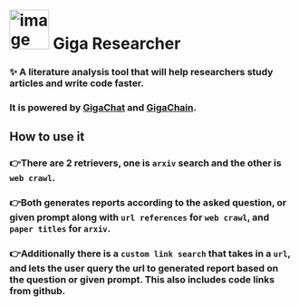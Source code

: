 # <img width="70" alt="image" src="https://github.com/Jayveersinh-Raj/innoagent/assets/69463767/0b07bac1-9f91-41d6-a511-55c9f0fe3498"> Giga Researcher 
### ✨ A literature analysis tool that will help researchers study articles and write code faster.
### It is powered by [GigaChat](https://developers.sber.ru/docs/ru/gigachat/overview) and [GigaChain](https://github.com/ai-forever/gigachain). 

## How to use it
### 👉There are 2 retrievers, one is `arxiv` search and the other is `web crawl`.
### 👉Both generates reports according to the asked question, or given prompt along with `url references` for `web crawl`, and `paper titles` for `arxiv`.
### 👉Additionally there is a `custom link search` that takes in a `url`, and lets the user query the url to generated report based on the question or given prompt. This also includes code links from github.
